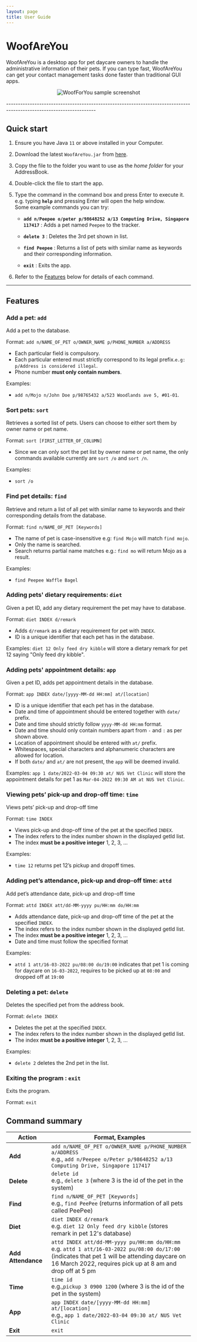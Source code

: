 ```yaml
---
layout: page
title: User Guide
---
```

# WoofAreYou

WoofAreYou is a desktop app for pet daycare owners to handle the administrative information of their pets. If you can
type fast, WoofAreYou can get your contact management tasks done faster than traditional GUI apps.
<p align="center">
  <img src="images/Ui.png" alt="WoofForYou sample screenshot"/>
</p>
--------------------------------------------------------------------------------------------------------------------

## Quick start

1. Ensure you have Java `11` or above installed in your Computer.

1. Download the latest `WoofAreYou.jar` from [here](https://github.com/se-edu/addressbook-level3/releases).

1. Copy the file to the folder you want to use as the _home folder_ for your AddressBook.

1. Double-click the file to start the app.

1. Type the command in the command box and press Enter to execute it. e.g. typing **`help`** and pressing Enter will open the help window.<br>
   Some example commands you can try:

   * **`add n/Peepee o/peter p/98648252 a/13 Computing Drive, Singapore 117417`** : Adds a pet named `Peepee` to the tracker.

   * **`delete 3`** : Deletes the 3rd pet shown in list.

   * **`find Peepee`** : Returns a list of pets with similar name as keywords and their corresponding information.

   * **`exit`** : Exits the app.

1. Refer to the [Features](#features) below for details of each command.

--------------------------------------------------------------------------------------------------------------------

## Features


### Add a pet: `add`

Add a pet to the database.

Format: `add n/NAME_OF_PET o/OWNER_NAME p/PHONE_NUMBER a/ADDRESS`
* Each particular field is compulsory.
* Each particular entered must strictly correspond to its legal prefix.`e.g: p/Address is considered illegal`.
* Phone number **must only contain numbers**.

Examples:
* `add n/Mojo n/John Doe p/98765432 a/523 Woodlands ave 5, #01-01`.

### Sort pets: `sort`

Retrieves a sorted list of pets. Users can choose to either sort them by owner name or pet name.

Format: `sort [FIRST_LETTER_OF_COLUMN]`
* Since we can only sort the pet list by owner name or pet name, the only commands available currently are `sort /o` and `sort /n`.

Examples:
* `sort /o`


### Find pet details: `find`

Retrieve and return a list of all pet with similar name to keywords and their corresponding details from the database.

Format: `find n/NAME_OF_PET [Keywords]`
* The name of pet is case-insensitive e.g: `find Mojo` will match `find mojo`.
* Only the name is searched.
* Search returns partial name matches e.g.: `find mo` will return Mojo as a result.

Examples:
* `find Peepee Waffle Bagel`

### Adding pets' dietary requirements: `diet` ###

Given a pet ID, add any dietary requirement the pet may have to database.

Format: `diet INDEX d/remark`

* Adds `d/remark` as a dietary requirement for pet with `INDEX`.
* ID is a unique identifier that each pet has in the database.

Examples:
`diet 12 Only feed dry kibble` will store a dietary remark for pet 12 saying "Only feed dry kibble".

### Adding pets' appointment details: `app` ###

Given a pet ID, adds pet appointment details in the database.

Format: `app INDEX date/[yyyy-MM-dd HH:mm] at/[location]`

* ID is a unique identifier that each pet has in the database.
* Date and time of appointment should be entered together with `date/` prefix.
* Date and time should strictly follow `yyyy-MM-dd HH:mm` format.
* Date and time should only contain numbers apart from `-` and `:` as per shown above.
* Location of appointment should be entered with `at/` prefix.
* Whitespaces, special characters and alphanumeric characters are allowed for location.
* If both `date/` and `at/` are not present, the `app` will be deemed invalid.

Examples:
`app 1 date/2022-03-04 09:30 at/ NUS Vet Clinic` will store the appointment details for pet 1 as
`Mar-04-2022 09:30 AM at NUS Vet Clinic`.

### Viewing pets’ pick-up and drop-off time: `time`

Views pets’ pick-up and drop-off time

Format: `time INDEX`

* Views pick-up and drop-off time of the pet at the specified `INDEX`.
* The index refers to the index number shown in the displayed getId list.
* The index **must be a positive integer** 1, 2, 3, …​

Examples:
* `time 12` returns pet 12’s pickup and dropoff times.

### Adding pet’s attendance, pick-up and drop-off time: `attd`

Add pet’s attendance date, pick-up and drop-off time

Format: `attd INDEX att/dd-MM-yyyy pu/HH:mm do/HH:mm`

* Adds attendance date, pick-up and drop-off time of the pet at the specified `INDEX`.
* The index refers to the index number shown in the displayed getId list.
* The index **must be a positive integer** 1, 2, 3, …​
* Date and time must follow the specified format

Examples:
* `attd 1 att/16-03-2022 pu/08:00 do/19:00` indicates that pet 1 is coming for daycare on `16-03-2022`, requires to be picked up at `08:00` and dropped off at `19:00`

### Deleting a pet: `delete`

Deletes the specified pet from the address book.

Format: `delete INDEX`

* Deletes the pet at the specified `INDEX`.
* The index refers to the index number shown in the displayed getId list.
* The index **must be a positive integer** 1, 2, 3, …​

Examples:
* `delete 2` deletes the 2nd pet in the list.

### Exiting the program : `exit`

Exits the program.

Format: `exit`

## Command summary

| Action             | Format, Examples                                                                                                                                                                                                  |
|--------------------|-------------------------------------------------------------------------------------------------------------------------------------------------------------------------------------------------------------------|
| **Add**            | `add n/NAME_OF_PET o/OWNER_NAME p/PHONE_NUMBER a/ADDRESS` <br> e.g., `add n/Peepee o/Peter p/98648252 a/13 Computing Drive, Singapore 117417`                                                                     |
| **Delete**         | `delete id` <br> e.g., `delete 3` (where 3 is the id of the pet in the system)                                                                                                                                    |
| **Find**           | `find n/NAME_OF_PET [Keywords]` <br> e.g., `find PeePee` (returns information of all pets called PeePee)                                                                                                          |
| **Diet**           | `diet INDEX d/remark` <br> e.g. `diet 12 Only feed dry kibble` (stores remark in pet 12's database)                                                                                                               |
| **Add Attendance** | `attd INDEX att/dd-MM-yyyy pu/HH:mm do/HH:mm` <br> e.g. `attd 1 att/16-03-2022 pu/08:00 do/17:00` (indicates that pet 1 will be attending daycare on 16 March 2022, requires pick up at 8 am and drop off at 5 pm |
| **Time**           | `time id `<br> e.g.,`pickup 3 0900 1200` (where 3 is the id of the pet in the system)                                                                                                                             |
| **App**            | `app INDEX date/[yyyy-MM-dd HH:mm] at/[location]` <br> e.g., `app 1 date/2022-03-04 09:30 at/ NUS Vet Clinic`                                                                                                     |
| **Exit**           | `exit`                                                                                                                                                                                                            |
